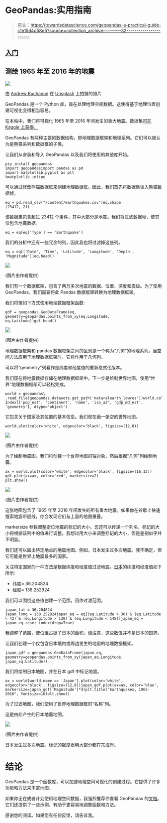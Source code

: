 # GeoPandas:实用指南

> 原文：<https://towardsdatascience.com/geopandas-a-practical-guide-c1e15d4d58d5?source=collection_archive---------32----------------------->

## [入门](https://towardsdatascience.com/tagged/getting-started)

## 测绘 1965 年至 2016 年的地震

![](img/69dfa5a63a1442f09370f29b92693600.png)

由 [Andrew Buchanan](https://unsplash.com/@photoart2018?utm_source=unsplash&utm_medium=referral&utm_content=creditCopyText) 在 [Unsplash](https://unsplash.com/s/photos/earthquake?utm_source=unsplash&utm_medium=referral&utm_content=creditCopyText) 上拍摄的照片

GeoPandas 是一个 Python 库，旨在处理地理空间数据。这使得基于地理位置创建可视化变得相当容易。

在本帖中，我们将可视化 1965 年至 2016 年间发生的重大地震。数据集[可在 Kaggle 上获得。](https://www.kaggle.com/usgs/earthquake-database)

GeoPandas 有两种主要的数据结构，即地理数据框架和地理系列。它们可以被认为是熊猫系列和数据框的子类。

让我们从安装和导入 GeoPandas 以及我们将使用的其他库开始。

```
pip install geopandas
import geopandasimport pandas as pd
import matplotlib.pyplot as plt
%matplotlib inline
```

可以通过修改熊猫数据框来创建地理数据框。因此，我们首先将数据集读入熊猫数据帧。

```
eq = pd.read_csv("/content/earthquakes.csv")eq.shape
(23412, 21)
```

该数据集包含超过 23412 个事件，其中大部分是地震。我们将过滤数据帧，使其仅包含地震数据。

```
eq = eq[eq['Type'] == 'Earthquake']
```

我们的分析中还有一些冗余的列，因此我也将过滤掉这些列。

```
eq = eq[['Date', 'Time', 'Latitude', 'Longitude', 'Depth', 'Magnitude']]eq.head()
```

![](img/7d509f3b9e5018f3dacfe598dbdb4b7a.png)

(图片由作者提供)

我们有一个数据框架，包含了两万多次地震的数据、位置、深度和震级。为了使用 GeoPandas，我们需要将此 Pandas 数据框架转换为地理数据框架。

我们将按如下方式使用地理数据框架函数:

```
gdf = geopandas.GeoDataFrame(eq, geometry=geopandas.points_from_xy(eq.Longitude, eq.Latitude))gdf.head()
```

![](img/3521782c28ce876755ca86118ed85dec.png)

(图片由作者提供)

地理数据框架和 pandas 数据框架之间的区别是一个称为“几何”的地理系列。当空间方法应用于地理数据框架时，它将作用于几何列。

可以将“geometry”列看作是纬度和经度值的重新格式化版本。

我们现在将地震数据存储在地理数据框架中。下一步是绘制世界地图，使用“世界”地理数据框架可以轻松完成。

```
world = geopandas\
.read_file(geopandas.datasets.get_path('naturalearth_lowres'))world.columns
Index(['pop_est', 'continent', 'name', 'iso_a3', 'gdp_md_est', 'geometry'], dtype='object')
```

它包含关于国家及其位置的基本信息。我们现在画一张空的世界地图。

```
world.plot(color='white', edgecolor='black', figsize=(12,8))
```

![](img/3ce0b61e34cf894657159f816ef783ed.png)

(图片由作者提供)

为了绘制地震图，我们将创建一个世界地图的轴对象，然后根据“几何”列绘制地震。

```
ax = world.plot(color='white', edgecolor='black', figsize=(16,12))
gdf.plot(ax=ax, color='red', markersize=2)
plt.show()
```

![](img/550fa9f5410ef292db5d4de153f1e62e.png)

(图片由作者提供)

这张地图包含了 1965 年至 2016 年间发生的所有重大地震。如果你在谷歌上快速搜索地震断层线，你会发现它们与上面的地图重叠。

markersize 参数调整定位地震的标记的大小。您还可以传递一个列名，标记的大小将根据该列中的值进行调整。我想过用大小来调整标记的大小，但是差别似乎并不明显。

我们还可以画出特定地点的地震地图。例如，日本发生过多次地震。我不确定，但它可能是世界上地震最多的国家。

关注特定国家的一种方法是根据纬度和经度值过滤地震。[日本](https://developers.google.com/public-data/docs/canonical/countries_csv)的纬度和经度值如下所示:

*   纬度= 36.204824
*   经度= 138.252924

我们可以围绕这些值创建一个范围，用作过滤范围。

```
japan_lat = 36.204824
japan_long = 138.252924japan_eq = eq[(eq.Latitude > 30) & (eq.Latitude < 42) & (eq.Longitude > 130) & (eq.Longitude < 145)]japan_eq = japan_eq.reset_index(drop=True)
```

我调整了范围，使位置占据了日本的面积。请注意，这些数值并不是日本的国界。

让我们创建一个仅包含日本境内或周边发生的地震的地理数据框架。

```
japan_gdf = geopandas.GeoDataFrame(japan_eq, geometry=geopandas.points_from_xy(japan_eq.Longitude, japan_eq.Latitude))
```

我们将绘制日本地图，并在日本 gdf 中标记地震。

```
ax = world[world.name == 'Japan'].plot(color='white', edgecolor='black', figsize=(12,8))japan_gdf.plot(ax=ax, color='blue', markersize=japan_gdf['Magnitude']*4)plt.title("Earthquakes, 1965-2016", fontsize=16)plt.show()
```

为了过滤地图，我们使用了世界地理数据框的“名称”列。

这是由此产生的日本地震地图。

![](img/e2f3420359d5f3fa39d1213e9b178be8.png)

(图片由作者提供)

日本发生过多次地震。标记的密度表明大部分都在东海岸。

# **结论**

GeoPandas 是一个函数库，可以加速地理空间可视化的创建过程。它提供了许多功能和方法来丰富地图。

如果你正在或者计划使用地理空间数据，我强烈推荐你查看 GeoPandas 的[文档](https://geopandas.org/index.html)。它们还提供了一些示例，有助于更容易地调整函数和方法。

感谢您的阅读。如果您有任何反馈，请告诉我。